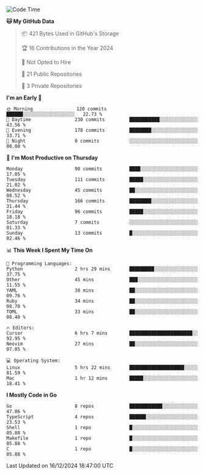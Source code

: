 <!--START_SECTION:waka-->
![Code Time](http://img.shields.io/badge/Code%20Time-1%2C003%20hrs%2044%20mins-blue)

**🐱 My GitHub Data** 

> 📦 421 Bytes Used in GitHub's Storage 
 > 
> 🏆 16 Contributions in the Year 2024
 > 
> 🚫 Not Opted to Hire
 > 
> 📜 21 Public Repositories 
 > 
> 🔑 3 Private Repositories 
 > 
**I'm an Early 🐤** 

```text
🌞 Morning                120 commits         ██████░░░░░░░░░░░░░░░░░░░   22.73 % 
🌆 Daytime                230 commits         ███████████░░░░░░░░░░░░░░   43.56 % 
🌃 Evening                178 commits         ████████░░░░░░░░░░░░░░░░░   33.71 % 
🌙 Night                  0 commits           ░░░░░░░░░░░░░░░░░░░░░░░░░   00.00 % 
```
📅 **I'm Most Productive on Thursday** 

```text
Monday                   90 commits          ████░░░░░░░░░░░░░░░░░░░░░   17.05 % 
Tuesday                  111 commits         █████░░░░░░░░░░░░░░░░░░░░   21.02 % 
Wednesday                45 commits          ██░░░░░░░░░░░░░░░░░░░░░░░   08.52 % 
Thursday                 166 commits         ████████░░░░░░░░░░░░░░░░░   31.44 % 
Friday                   96 commits          █████░░░░░░░░░░░░░░░░░░░░   18.18 % 
Saturday                 7 commits           ░░░░░░░░░░░░░░░░░░░░░░░░░   01.33 % 
Sunday                   13 commits          █░░░░░░░░░░░░░░░░░░░░░░░░   02.46 % 
```


📊 **This Week I Spent My Time On** 

```text
💬 Programming Languages: 
Python                   2 hrs 29 mins       █████████░░░░░░░░░░░░░░░░   37.75 % 
Other                    45 mins             ███░░░░░░░░░░░░░░░░░░░░░░   11.55 % 
YAML                     38 mins             ██░░░░░░░░░░░░░░░░░░░░░░░   09.76 % 
Ruby                     34 mins             ██░░░░░░░░░░░░░░░░░░░░░░░   08.70 % 
TOML                     33 mins             ██░░░░░░░░░░░░░░░░░░░░░░░   08.40 % 

🔥 Editors: 
Cursor                   6 hrs 7 mins        ███████████████████████░░   92.95 % 
Neovim                   27 mins             ██░░░░░░░░░░░░░░░░░░░░░░░   07.05 % 

💻 Operating System: 
Linux                    5 hrs 22 mins       ████████████████████░░░░░   81.59 % 
Mac                      1 hr 12 mins        █████░░░░░░░░░░░░░░░░░░░░   18.41 % 
```

**I Mostly Code in Go** 

```text
Go                       8 repos             ████████████░░░░░░░░░░░░░   47.06 % 
TypeScript               4 repos             ██████░░░░░░░░░░░░░░░░░░░   23.53 % 
Shell                    1 repo              █░░░░░░░░░░░░░░░░░░░░░░░░   05.88 % 
Makefile                 1 repo              █░░░░░░░░░░░░░░░░░░░░░░░░   05.88 % 
C                        1 repo              █░░░░░░░░░░░░░░░░░░░░░░░░   05.88 % 
```




 Last Updated on 16/12/2024 18:47:00 UTC
<!--END_SECTION:waka-->
